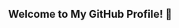 ## Welcome to My GitHub Profile! 👋

<!--
Hello! I'm Temitope Adejumo, a passionate Software Engineer with a love for coding, data science, and robotics.  
This is my GitHub profile landing page—feel free to explore my projects and repositories!  

---

## 🔧 Skills and Tools
- **Programming Languages:** Python, JavaScript, R, HTML
- **Technologies:** Machine Learning, Cloud Computing, Data Analysis  

---

## 📫 Connect With Me!
- [LinkedIn]([https://www.linkedin.com/in/temitope-adejumo-profile])
- [Email](mailto:temitopeadejumo@gmail.com)

---

<p align="center">
  <img src="https://github.com/AdejuT01/adejut01/blob/main/Futuristic.png" alt="Futuristic Theme" width="500">
</p>

